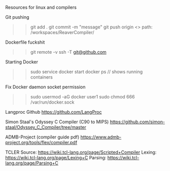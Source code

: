 Resources for linux and compilers

Git pushing
>> git add .
>> git commit -m "message"
>> git push origin <<branch name>>
>> path: /workspaces/ReaverCompiler/

Dockerfile fuckshit
>> git remote -v
>> ssh -T git@github.com

Starting Docker
>> sudo service docker start
>> docker ps // shows running containers

Fix Docker daemon socket permission
>> sudo usermod -aG docker user1
>> sudo chmod 666 /var/run/docker.sock


Langproc Github
https://github.com/LangProc

Simon Staal's Odyssey C Compiler (C90 to MIPS)
https://github.com/simon-staal/Odyssey_C_Compiler/tree/master

ADMB-Project (compiler guide pdf)
https://www.admb-project.org/tools/flex/compiler.pdf

TCLER
Source: https://wiki.tcl-lang.org/page/Scripted+Compiler
Lexing: https://wiki.tcl-lang.org/page/Lexing+C
Parsing: https://wiki.tcl-lang.org/page/Parsing+C